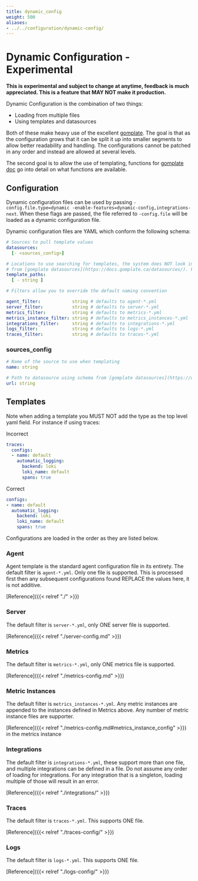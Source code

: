 ```yaml
---
title: dynamic_config
weight: 500
aliases:
- ../../configuration/dynamic-config/
---
```


# Dynamic Configuration - Experimental

**This is experimental and subject to change at anytime, feedback is much appreciated. This is a feature that MAY NOT make it production.**

Dynamic Configuration is the combination of two things:

* Loading from multiple files
* Using templates and datasources

Both of these make heavy use of the excellent [gomplate](https://github.com/hairyhenderson/gomplate). The goal is
that as the configuration grows that it can be split it up into smaller segments to allow better readability and handling.
The configurations cannot be patched in any order and instead are allowed at several levels.

The second goal is to allow the use of templating, functions for [gomplate doc](https://docs.gomplate.ca/) go into detail
on what functions are available.

## Configuration

Dynamic configuration files can be used by passing `-config.file.type=dynamic
-enable-features=dynamic-config,integrations-next`. When these flags are
passed, the file referred to `-config.file` will be loaded as a dynamic
configuration file.

Dynamic configuration files are YAML which conform the following schema:

```yaml
# Sources to pull template values
datasources:
  [- <sources_config>]

# Locations to use searching for templates, the system does NOT look into subdirectories. Follows gomplate schema
# from [gomplate datasources](https://docs.gomplate.ca/datasources/). File and S3/GCP templates are currently supported
template_paths:
  [ - string ]

# Filters allow you to override the default naming convention

agent_filter:            string # defaults to agent-*.yml
server_filter:           string # defaults to server-*.yml
metrics_filter:          string # defaults to metrics-*.yml
metrics_instance_filter: string # defaults to metrics_instances-*.yml
integrations_filter:     string # defaults to integrations-*.yml
logs_filter:             string # defaults to logs-*.yml
traces_filter:           string # defaults to traces-*.yml
```

### sources_config
```yaml
# Name of the source to use when templating
name: string

# Path to datasource using schema from [gomplate datasources](https://docs.gomplate.ca/datasources/)
url: string

```

## Templates

Note when adding a template you MUST NOT add the type as the top level yaml field. For instance if using traces:

Incorrect

```yaml
traces:
  configs:
  - name: default
    automatic_logging:
      backend: loki
      loki_name: default
      spans: true
```

Correct

```yaml
configs:
- name: default
  automatic_logging:
    backend: loki
    loki_name: default
    spans: true
```

Configurations are loaded in the order as they are listed below.

### Agent


Agent template is the standard agent configuration file in its entirety. The default filter is `agent-*.yml`. Only
one file is supported. This is processed first then any subsequent configurations found REPLACE the values here, it is
not additive.

[Reference]({{< relref "./" >}})

### Server

The default filter is `server-*.yml`, only ONE server file is supported.

[Reference]({{< relref "./server-config.md" >}})


### Metrics

The default filter is `metrics-*.yml`, only ONE metrics file is supported.

[Reference]({{< relref "./metrics-config.md" >}})

### Metric Instances

The default filter is `metrics_instances-*.yml`. Any metric instances are appended to the instances defined in Metrics above. Any number of metric instance files are supporter.

[Reference]({{< relref "./metrics-config.md#metrics_instance_config" >}}) in the metrics instance


### Integrations

The default filter is `integrations-*.yml`, these support more than one file, and multiple integrations can be defined in a file. Do not assume any order of loading for integrations. For any integration that is a singleton, loading multiple of those will result in an error.

[Reference]({{< relref "./integrations/" >}})

### Traces

The default filter is `traces-*.yml`. This supports ONE file.

[Reference]({{< relref "./traces-config/" >}})

### Logs

The default filter is `logs-*.yml`. This supports ONE file.

[Reference]({{< relref "./logs-config/" >}})
